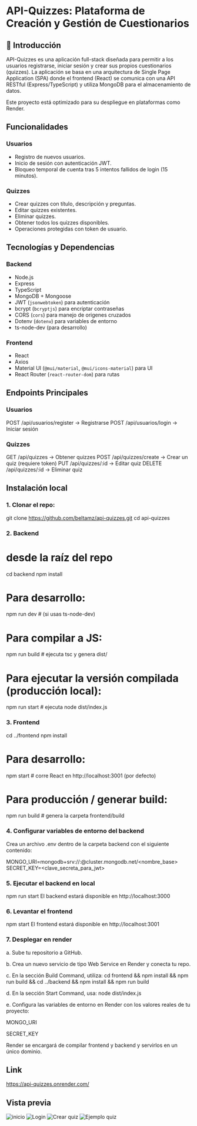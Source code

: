 # API-Quizzes: Plataforma de Creación y Gestión de Cuestionarios

## 📄 Introducción
API-Quizzes es una aplicación full-stack diseñada para permitir a los usuarios registrarse, iniciar sesión y crear sus propios cuestionarios (quizzes). La aplicación se basa en una arquitectura de Single Page Application (SPA) donde el frontend (React) se comunica con una API RESTful (Express/TypeScript) y utiliza MongoDB para el almacenamiento de datos.

Este proyecto está optimizado para su despliegue en plataformas como Render.

## Funcionalidades

### Usuarios
- Registro de nuevos usuarios.
- Inicio de sesión con autenticación JWT.
- Bloqueo temporal de cuenta tras 5 intentos fallidos de login (15 minutos).

### Quizzes
- Crear quizzes con título, descripción y preguntas.
- Editar quizzes existentes.
- Eliminar quizzes.
- Obtener todos los quizzes disponibles.
- Operaciones protegidas con token de usuario.

## Tecnologías y Dependencias

### Backend
- Node.js
- Express
- TypeScript
- MongoDB + Mongoose
- JWT (`jsonwebtoken`) para autenticación
- bcrypt (`bcryptjs`) para encriptar contraseñas
- CORS (`cors`) para manejo de origenes cruzados
- Dotenv (`dotenv`) para variables de entorno
- ts-node-dev (para desarrollo)

### Frontend
- React
- Axios
- Material UI (`@mui/material`, `@mui/icons-material`) para UI
- React Router (`react-router-dom`) para rutas

## Endpoints Principales

### Usuarios
POST /api/usuarios/register → Registrarse
POST /api/usuarios/login → Iniciar sesión

### Quizzes

GET /api/quizzes → Obtener quizzes
POST /api/quizzes/create → Crear un quiz (requiere token)
PUT /api/quizzes/:id → Editar quiz
DELETE /api/quizzes/:id → Eliminar quiz

## Instalación local

### 1. Clonar el repo:
git clone https://github.com/beltamz/api-quizzes.git
cd api-quizzes

### 2. Backend
# desde la raíz del repo
cd backend
npm install
# Para desarrollo:
npm run dev        # (si usas ts-node-dev)
# Para compilar a JS:
npm run build      # ejecuta tsc y genera dist/
# Para ejecutar la versión compilada (producción local):
npm run start      # ejecuta node dist/index.js

### 3. Frontend
cd ../frontend
npm install
# Para desarrollo:
npm start          # corre React en http://localhost:3001 (por defecto)
# Para producción / generar build:
npm run build      # genera la carpeta frontend/build

### 4. Configurar variables de entorno del backend

Crea un archivo .env dentro de la carpeta backend con el siguiente contenido:

MONGO_URI=mongodb+srv://<usuario>:<password>@cluster.mongodb.net/<nombre_base>
SECRET_KEY=<clave_secreta_para_jwt>

### 5. Ejecutar el backend en local 

npm run start
El backend estará disponible en http://localhost:3000

### 6. Levantar el frontend
npm start
El frontend estará disponible en http://localhost:3001

### 7. Desplegar en render
a. Sube tu repositorio a GitHub.

b. Crea un nuevo servicio de tipo Web Service en Render y conecta tu repo.

c. En la sección Build Command, utiliza:
cd frontend && npm install && npm run build && cd ../backend && npm install && npm run build

d. En la sección Start Command, usa:
node dist/index.js

e. Configura las variables de entorno en Render con los valores reales de tu proyecto:

MONGO_URI

SECRET_KEY

Render se encargará de compilar frontend y backend y servirlos en un único dominio.

## Link
https://api-quizzes.onrender.com/

## Vista previa 
![inicio](image.png)
![Login](image-1.png)
![Crear quiz](image-2.png)
![Ejemplo quiz](image-3.png)